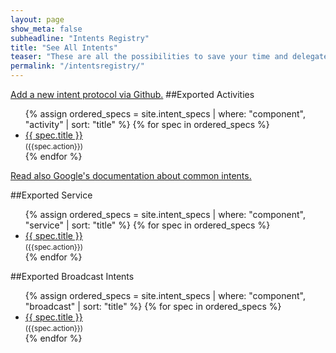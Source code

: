 ```yaml
---
layout: page
show_meta: false
subheadline: "Intents Registry"
title: "See All Intents"
teaser: "These are all the possibilities to save your time and delegate to other apps."
permalink: "/intentsregistry/"
---
```

<a href="https://github.com/openintents/openintents.github.io/blob/master/README.md#intent-specification-for-writers">Add a new intent protocol via Github.</a>
##Exported Activities
<ul>
    {% assign ordered_specs = site.intent_specs | where: "component", "activity" | sort: "title" %}
    {% for spec in ordered_specs %}
    <li><a href="{{ site.url }}/action/{{ spec.action | slugify  }}">{{ spec.title }}</a> <br/><small>({{spec.action}})</small></li>
    {% endfor %}
</ul>
<a href="https://developer.android.com/guide/components/intents-common.html">Read also Google's documentation about common intents.</a>

##Exported Service
<ul>
    {% assign ordered_specs = site.intent_specs | where: "component", "service" | sort: "title" %}
    {% for spec in ordered_specs %}
    <li><a href="{{ site.url }}/service/{{ spec.name | slugify  }}">{{ spec.title }}</a> <br/><small>({{spec.action}})</small></li>
    {% endfor %}
</ul>

##Exported Broadcast Intents
<ul>
    {% assign ordered_specs = site.intent_specs | where: "component", "broadcast" | sort: "title" %}
    {% for spec in ordered_specs %}
    <li><a href="{{ site.url }}/service/{{ spec.name | slugify  }}">{{ spec.title }}</a> <br/><small>({{spec.action}})</small></li>
    {% endfor %}
</ul>
